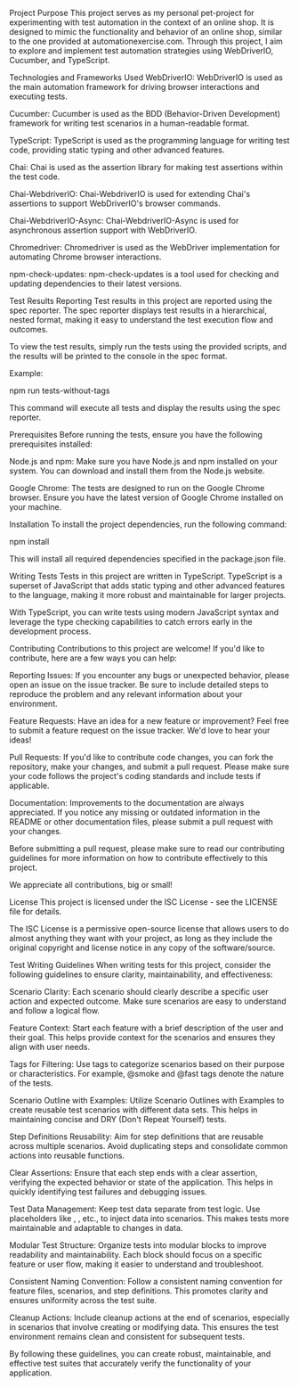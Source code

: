 Project Purpose
This project serves as my personal pet-project for experimenting with test automation in the context of an online shop. It is designed to mimic the functionality and behavior of an online shop, similar to the one provided at automationexercise.com. Through this project, I aim to explore and implement test automation strategies using WebDriverIO, Cucumber, and TypeScript.

Technologies and Frameworks Used
WebDriverIO: WebDriverIO is used as the main automation framework for driving browser interactions and executing tests.

Cucumber: Cucumber is used as the BDD (Behavior-Driven Development) framework for writing test scenarios in a human-readable format.

TypeScript: TypeScript is used as the programming language for writing test code, providing static typing and other advanced features.

Chai: Chai is used as the assertion library for making test assertions within the test code.

Chai-WebdriverIO: Chai-WebdriverIO is used for extending Chai's assertions to support WebDriverIO's browser commands.

Chai-WebdriverIO-Async: Chai-WebdriverIO-Async is used for asynchronous assertion support with WebDriverIO.

Chromedriver: Chromedriver is used as the WebDriver implementation for automating Chrome browser interactions.

npm-check-updates: npm-check-updates is a tool used for checking and updating dependencies to their latest versions.

Test Results Reporting
Test results in this project are reported using the spec reporter. The spec reporter displays test results in a hierarchical, nested format, making it easy to understand the test execution flow and outcomes.

To view the test results, simply run the tests using the provided scripts, and the results will be printed to the console in the spec format.

Example:

npm run tests-without-tags

This command will execute all tests and display the results using the spec reporter.

Prerequisites
Before running the tests, ensure you have the following prerequisites installed:

Node.js and npm: Make sure you have Node.js and npm installed on your system. You can download and install them from the Node.js website.

Google Chrome: The tests are designed to run on the Google Chrome browser. Ensure you have the latest version of Google Chrome installed on your machine.

Installation
To install the project dependencies, run the following command:

npm install

This will install all required dependencies specified in the package.json file.

Writing Tests
Tests in this project are written in TypeScript. TypeScript is a superset of JavaScript that adds static typing and other advanced features to the language, making it more robust and maintainable for larger projects.

With TypeScript, you can write tests using modern JavaScript syntax and leverage the type checking capabilities to catch errors early in the development process.

Contributing
Contributions to this project are welcome! If you'd like to contribute, here are a few ways you can help:

Reporting Issues: If you encounter any bugs or unexpected behavior, please open an issue on the issue tracker. Be sure to include detailed steps to reproduce the problem and any relevant information about your environment.

Feature Requests: Have an idea for a new feature or improvement? Feel free to submit a feature request on the issue tracker. We'd love to hear your ideas!

Pull Requests: If you'd like to contribute code changes, you can fork the repository, make your changes, and submit a pull request. Please make sure your code follows the project's coding standards and include tests if applicable.

Documentation: Improvements to the documentation are always appreciated. If you notice any missing or outdated information in the README or other documentation files, please submit a pull request with your changes.

Before submitting a pull request, please make sure to read our contributing guidelines for more information on how to contribute effectively to this project.

We appreciate all contributions, big or small!

License
This project is licensed under the ISC License - see the LICENSE file for details.

The ISC License is a permissive open-source license that allows users to do almost anything they want with your project, as long as they include the original copyright and license notice in any copy of the software/source.

Test Writing Guidelines
When writing tests for this project, consider the following guidelines to ensure clarity, maintainability, and effectiveness:

Scenario Clarity: Each scenario should clearly describe a specific user action and expected outcome. Make sure scenarios are easy to understand and follow a logical flow.

Feature Context: Start each feature with a brief description of the user and their goal. This helps provide context for the scenarios and ensures they align with user needs.

Tags for Filtering: Use tags to categorize scenarios based on their purpose or characteristics. For example, @smoke and @fast tags denote the nature of the tests.

Scenario Outline with Examples: Utilize Scenario Outlines with Examples to create reusable test scenarios with different data sets. This helps in maintaining concise and DRY (Don't Repeat Yourself) tests.

Step Definitions Reusability: Aim for step definitions that are reusable across multiple scenarios. Avoid duplicating steps and consolidate common actions into reusable functions.

Clear Assertions: Ensure that each step ends with a clear assertion, verifying the expected behavior or state of the application. This helps in quickly identifying test failures and debugging issues.

Test Data Management: Keep test data separate from test logic. Use placeholders like <firstCategory>, <firstCategoryProduct>, etc., to inject data into scenarios. This makes tests more maintainable and adaptable to changes in data.

Modular Test Structure: Organize tests into modular blocks to improve readability and maintainability. Each block should focus on a specific feature or user flow, making it easier to understand and troubleshoot.

Consistent Naming Convention: Follow a consistent naming convention for feature files, scenarios, and step definitions. This promotes clarity and ensures uniformity across the test suite.

Cleanup Actions: Include cleanup actions at the end of scenarios, especially in scenarios that involve creating or modifying data. This ensures the test environment remains clean and consistent for subsequent tests.

By following these guidelines, you can create robust, maintainable, and effective test suites that accurately verify the functionality of your application.

